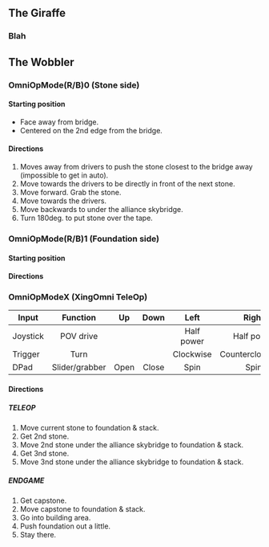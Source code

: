 ## The Giraffe

### Blah



## The Wobbler


### OmniOpMode(R/B)0 (Stone side)

#### Starting position
* Face away from bridge.
* Centered on the 2nd edge from the bridge.

#### Directions
1. Moves away from drivers to push the stone closest to the bridge away (impossible to get in auto).
2. Move towards the drivers to be directly in front of the next stone. 
3. Move forward. Grab the stone.
4. Move towards the drivers.
5. Move backwards to under the alliance skybridge.
6. Turn 180deg. to put stone over the tape.


### OmniOpMode(R/B)1 (Foundation side)

#### Starting position

#### Directions


### OmniOpModeX (XingOmni TeleOp)

| Input    | Function       | Up   | Down  | Left        | Right             | Both       |
|  ---     | :---:          |:---: |:---:  | :---:       | :---:             | :---:      |
| Joystick | POV drive      |      |       | Half power  | Half power        | Full power |
| Trigger  | Turn           |      |       | Clockwise   | Counterclockwise  |            |
| DPad     | Slider/grabber | Open | Close | Spin        | Spin              |            |


#### Directions

##### TELEOP

1. Move current stone to foundation & stack.
2. Get 2nd stone.
3. Move 2nd stone under the alliance skybridge to foundation & stack.
4. Get 3nd stone.
5. Move 3nd stone under the alliance skybridge to foundation & stack.

##### ENDGAME

1. Get capstone.
2. Move capstone to foundation & stack.
3. Go into building area.
4. Push foundation out a little.
5. Stay there.
